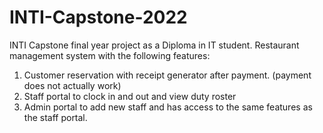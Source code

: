 # INTI-Capstone-2022
INTI Capstone final year project as a Diploma in IT student. Restaurant management system with the following features:
1) Customer reservation with receipt generator after payment. (payment does not actually work)
2) Staff portal to clock in and out and view duty roster
3) Admin portal to add new staff and has access to the same features as the staff portal.
